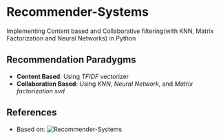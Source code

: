 # Recommender-Systems
Implementing Content based and Collaborative filtering(with KNN, Matrix Factorization and Neural Networks) in Python

## Recommendation Paradygms
- **Content Based**:         Using *TFIDF* vectorizer
- **Collaboration Based**:   Using *KNN*, *Neural Network*, and *Matrix factorization svd*

## References
- Based on: ![Recommender-Systems](https://github.com/nikitaa30/Recommender-Systems)
